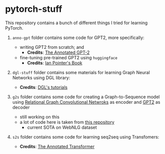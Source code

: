 # pytorch-stuff
This repository contains a bunch of different things I tried for learning PyTorch.

1. `anno-gpt` folder contains some code for GPT2, more specifically:
    - writing GPT2 from scratch; and
        - **Credits**: [The Annotated GPT-2](https://amaarora.github.io/2020/02/18/annotatedGPT2.html)
    - fine-tuning pre-trained GPT2 using `huggingface`
        - **Credits**: [Ian Pointer's Book](https://snappishproductions.com/blog/2020/03/01/chapter-9.5-text-generation-with-gpt-2-and-only-pytorch.html.html)

2. `dgl-stuff` folder contains some materials for learning Graph Neural Networks using DGL library:
    - **Credits**: [DGL's tutorials](https://docs.dgl.ai/en/0.4.x/tutorials/basics/1_first.html)

3. `g2s` folder contains some code for creating a Graph-to-Sequence model using [Relational Graph Convolutional Netwroks](https://docs.dgl.ai/en/0.4.x/tutorials/models/1_gnn/4_rgcn.html) as encoder and [GPT2](https://amaarora.github.io/2020/02/18/annotatedGPT2.html) as decoder
    - still working on this
    - a lot of code here is taken from [this repository](https://github.com/zhaochaocs/DualEnc/)
        - current SOTA on WebNLG dataset

4. `s2s` folder contains some code for learning seq2seq using Transfomers:
    - **Credits**: [The Annotated Transformer](https://nlp.seas.harvard.edu/2018/04/03/attention.html)
